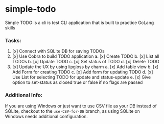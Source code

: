 # simple-todo

Simple TODO is a cli is test CLI application that is built to practice GoLang skills

### Tasks:

1. [x] Connect with SQLite DB for saving TODOs
2. [x] Use Cobra to build TODO application
       a. [x] Create TODO
       b. [x] List all TODOs
       b. [x] Update TODO
       c. [x] Set status of TODO
       d. [x] Delete TODO
3. [x] Update the UX by using lipgloss by charm
       a. [x] Add table view
       b. [x] Add Form for creating TODO
       c. [x] Add form for updating TODO
       d. [x] Use List for selecting TODO for update and status-update
       e. [x] Give option to set-status as closed true or false if no flags are passed

### Additional Info:

If you are using Windows or just want to use CSV file as your DB instead of SQLite, checkout to the `use-CSV-for-DB` branch, as using SQLite on Windows needs additional configuration.
